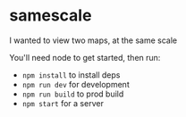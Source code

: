 # samescale

I wanted to view two maps, at the same scale

You'll need node to get started, then run:

- `npm install` to install deps
- `npm run dev` for development
- `npm run build` to prod build
- `npm start` for a server
